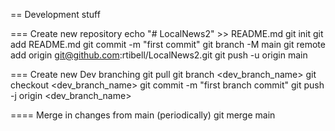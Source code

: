 == Development stuff

=== Create new repository
echo "# LocalNews2" >> README.md
git init
git add README.md
git commit -m "first commit"
git branch -M main
git remote add origin git@github.com:rtibell/LocalNews2.git
git push -u origin main

=== Create new Dev branching 
git pull 
git branch <dev_branch_name> 
git checkout <dev_branch_name>
git commit -m "first branch commit"
git push -j origin <dev_branch_name>

==== Merge in changes from main (periodically)
git merge main

